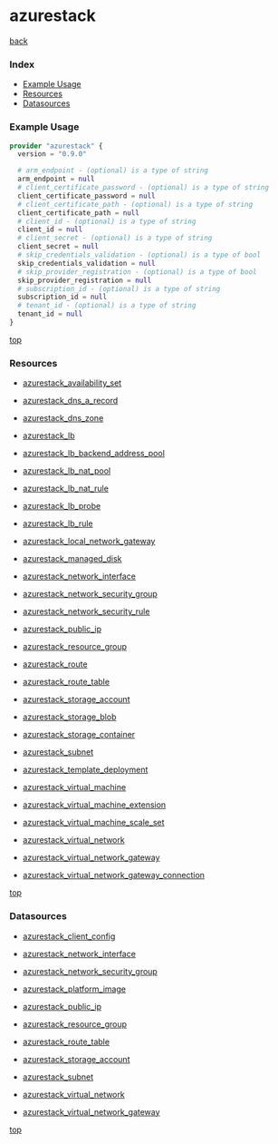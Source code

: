 # azurestack

[back](../)

### Index

- [Example Usage](#example-usage)
- [Resources](#resources)
- [Datasources](#datasources)

### Example Usage

```terraform
provider "azurestack" {
  version = "0.9.0"

  # arm_endpoint - (optional) is a type of string
  arm_endpoint = null
  # client_certificate_password - (optional) is a type of string
  client_certificate_password = null
  # client_certificate_path - (optional) is a type of string
  client_certificate_path = null
  # client_id - (optional) is a type of string
  client_id = null
  # client_secret - (optional) is a type of string
  client_secret = null
  # skip_credentials_validation - (optional) is a type of bool
  skip_credentials_validation = null
  # skip_provider_registration - (optional) is a type of bool
  skip_provider_registration = null
  # subscription_id - (optional) is a type of string
  subscription_id = null
  # tenant_id - (optional) is a type of string
  tenant_id = null
}
```

[top](#index)

### Resources


- [azurestack_availability_set](./r/azurestack_availability_set.md)

- [azurestack_dns_a_record](./r/azurestack_dns_a_record.md)

- [azurestack_dns_zone](./r/azurestack_dns_zone.md)

- [azurestack_lb](./r/azurestack_lb.md)

- [azurestack_lb_backend_address_pool](./r/azurestack_lb_backend_address_pool.md)

- [azurestack_lb_nat_pool](./r/azurestack_lb_nat_pool.md)

- [azurestack_lb_nat_rule](./r/azurestack_lb_nat_rule.md)

- [azurestack_lb_probe](./r/azurestack_lb_probe.md)

- [azurestack_lb_rule](./r/azurestack_lb_rule.md)

- [azurestack_local_network_gateway](./r/azurestack_local_network_gateway.md)

- [azurestack_managed_disk](./r/azurestack_managed_disk.md)

- [azurestack_network_interface](./r/azurestack_network_interface.md)

- [azurestack_network_security_group](./r/azurestack_network_security_group.md)

- [azurestack_network_security_rule](./r/azurestack_network_security_rule.md)

- [azurestack_public_ip](./r/azurestack_public_ip.md)

- [azurestack_resource_group](./r/azurestack_resource_group.md)

- [azurestack_route](./r/azurestack_route.md)

- [azurestack_route_table](./r/azurestack_route_table.md)

- [azurestack_storage_account](./r/azurestack_storage_account.md)

- [azurestack_storage_blob](./r/azurestack_storage_blob.md)

- [azurestack_storage_container](./r/azurestack_storage_container.md)

- [azurestack_subnet](./r/azurestack_subnet.md)

- [azurestack_template_deployment](./r/azurestack_template_deployment.md)

- [azurestack_virtual_machine](./r/azurestack_virtual_machine.md)

- [azurestack_virtual_machine_extension](./r/azurestack_virtual_machine_extension.md)

- [azurestack_virtual_machine_scale_set](./r/azurestack_virtual_machine_scale_set.md)

- [azurestack_virtual_network](./r/azurestack_virtual_network.md)

- [azurestack_virtual_network_gateway](./r/azurestack_virtual_network_gateway.md)

- [azurestack_virtual_network_gateway_connection](./r/azurestack_virtual_network_gateway_connection.md)


[top](#index)

### Datasources


- [azurestack_client_config](./d/azurestack_client_config.md)

- [azurestack_network_interface](./d/azurestack_network_interface.md)

- [azurestack_network_security_group](./d/azurestack_network_security_group.md)

- [azurestack_platform_image](./d/azurestack_platform_image.md)

- [azurestack_public_ip](./d/azurestack_public_ip.md)

- [azurestack_resource_group](./d/azurestack_resource_group.md)

- [azurestack_route_table](./d/azurestack_route_table.md)

- [azurestack_storage_account](./d/azurestack_storage_account.md)

- [azurestack_subnet](./d/azurestack_subnet.md)

- [azurestack_virtual_network](./d/azurestack_virtual_network.md)

- [azurestack_virtual_network_gateway](./d/azurestack_virtual_network_gateway.md)


[top](#index)